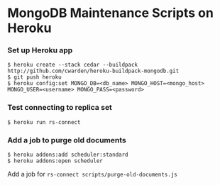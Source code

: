 # MongoDB Maintenance Scripts on Heroku

### Set up Heroku app
    $ heroku create --stack cedar --buildpack http://github.com/cwarden/heroku-buildpack-mongodb.git
    $ git push heroku
    $ heroku config:set MONGO_DB=<db_name> MONGO_HOST=<mongo_host> MONGO_USER=<username> MONGO_PASS=<password>

### Test connecting to replica set
    $ heroku run rs-connect

### Add a job to purge old documents
    $ heroku addons:add scheduler:standard
    $ heroku addons:open scheduler

Add a job for `rs-connect scripts/purge-old-documents.js`
